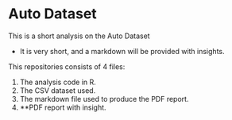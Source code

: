 # Auto Dataset
This is a short analysis on the Auto Dataset 
- It is very short, and a markdown will be provided with insights. 

This repositories consists of 4 files:
1. The analysis code in R.
2. The CSV dataset used.
3. The markdown file used to produce the PDF report.
4. **PDF report with insight.
